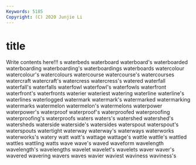 ```yaml
---
Keywords: 5185
Copyright: (C) 2020 Junjie Li
---
```


# title

Write contents here!!!
s 
waterbeds 
waterboard 
waterboard's 
waterboarded 
waterboarding 
waterboarding's
waterboardings 
waterboards 
watercolour 
watercolour's 
watercolours 
watercourse 
watercourse's 
watercourses 
watercraft 
watercraft's
watercress 
watercress's 
watered 
waterfall 
waterfall's 
waterfalls 
waterfowl 
waterfowl's 
waterfowls 
waterfront
waterfront's 
waterfronts 
waterier 
wateriest 
watering 
waterline 
waterline's 
waterlines 
waterlogged 
watermark
watermark's 
watermarked 
watermarking 
watermarks 
watermelon 
watermelon's 
watermelons 
waterpower 
waterpower's 
waterproof
waterproof's 
waterproofed 
waterproofing 
waterproofing's 
waterproofs 
waters 
waters's 
watershed 
watershed's 
watersheds
waterside 
waterside's 
watersides 
waterspout 
waterspout's 
waterspouts 
watertight 
waterway 
waterway's 
waterways
waterworks 
waterworks's 
watery 
watt 
watt's 
wattage 
wattage's 
wattle 
wattle's 
wattled
wattles 
wattling 
watts 
wave 
wave's 
waved 
waveform 
wavelength 
wavelength's 
wavelengths
wavelet 
wavelet's 
wavelets 
waver 
waver's 
wavered 
wavering 
wavers 
waves 
wavier
waviest 
waviness 
waviness's 
